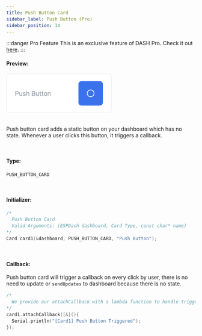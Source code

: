 ```yaml
---
title: Push Button Card
sidebar_label: Push Button (Pro)
sidebar_position: 14
---
```


:::danger Pro Feature
This is an exclusive feature of DASH Pro. Check it out [here](https://espdash.pro).
:::

#### Preview:

<img className="card-preview" src="/img/v4/push-button.png" width="280px" alt="Push Button Card Preview" />

<br/>
<br/>

Push button card adds a static button on your dashboard which has no state. Whenever a user clicks this button, it triggers a callback.

<br/>

#### Type:
`PUSH_BUTTON_CARD`

<br/>

#### Initializer:
```cpp
/* 
  Push Button Card
  Valid Arguments: (ESPDash dashboard, Card Type, const char* name)
*/
Card card1(&dashboard, PUSH_BUTTON_CARD, "Push Button");
```

<br/>

#### Callback:
Push button card will trigger a callback on every click by user, there is no need to update or `sendUpdates` to dashboard because there is no state.

```cpp
/*
  We provide our attachCallback with a lambda function to handle trigger
*/
card1.attachCallback([&](){
  Serial.println("[Card1] Push Button Triggered");
});
```
<br/>
<br/>
